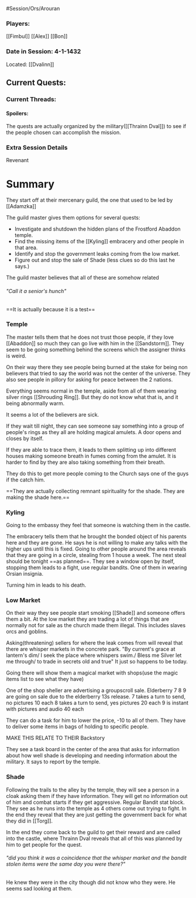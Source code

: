 #Session/Ors/Arouran

### Players:
[[Fimbul]]
[[Alex]]
[[Bon]]


### Date in Session: 4-1-1432
Located: [[Dvalinn]]
## Current Quests: 

### Current Threads:

#### Spoilers:
The quests are actually organized by the military([[Thrainn Dval]]) to see if the people chosen can accomplish the mission.
### Extra Session Details
Revenant 

# Summary

They start off at their mercenary guild, the one that used to be led by [[Adamzka]] 

The guild master gives them options for several quests:

- Investigate and shutdown the hidden plans of the Frostford Abaddon temple.
- Find the missing items of the [[Kyling]] embracery and other people in that area. 
- Identify and stop the government leaks coming from the low market.
- Figure out and stop the sale of Shade (less clues so do this last he says.)

The guild master believes that all of these are somehow related
###### "Call it a senior's hunch"
==It is actually because it is a test==

### Temple
The master tells them that he does not trust those people, if they love [[Abaddon]] so much they can go live with him in the [[Sandstorm]]. They seem to be going something behind the screens which the assigner thinks is weird. 

On their way there they see people being burned at the stake for being non believers that tried to say the world was not the center of the universe. They also see people in pillory for asking for peace between the 2 nations. 

Everything seems normal in the temple, aside from all of them wearing silver rings [[Shrouding Ring]]. But they do not know what that is, and it being abnormally warm. 

It seems a lot of the believers are sick.

If they wait till night, they can see someone say something into a group of people's rings as they all are holding magical amulets.
A door opens and closes by itself. 

If they are able to trace them, it leads to them splitting up into different houses making someone breath in fumes coming from the amulet. It is harder to find by they are also taking something from their breath.

They do this to get more people coming to the Church says one of the guys if the catch him.

==They are actually collecting remnant spirituality for the shade. They are making the shade here.==
### Kyling
Going to the embassy they feel that someone is watching them in the castle.

The embracery tells them that he brought the bonded object of his parents here and they are gone. 
He says he is not willing to make any talks with the higher ups until this is fixed. 
Going to other people around the area reveals that they are going in a circle, stealing from 1 house a week. The next steal should be tonight ==as planned==. 
They see a window open by itself, stopping them leads to a fight, use regular bandits. One of them in wearing Orsian insignia.

Turning him in leads to his death.

### Low Market

On their way they see people start smoking [[Shade]] and someone offers them a bit.
At the low market they are trading a lot of things that are normally not for sale as the church made them illegal. This includes slaves orcs and goblins. 

Asking(threatening) sellers for where the leak comes from will reveal that there are whisper markets in the concrete park. 
 "By current's grace at lantern's dim/ I seek the place where whispers swim./ Bless me Silver let me through/ to trade in secrets old and true"
 It just so happens to be today.

Going there will show them a magical market with shops(use the magic items list to see what they have)

One of the shop sheller are advertising a groupscroll sale. Elderberry 7 8 9 are going on sale due to the elderberry 13s release.
7 takes a turn to send, no pictures 10 each
8 takes a turn to send, yes pictures 20 each
9 is instant with pictures and audio 40 each

They can do a task for him to lower the price, -10 to all of them.
They have to deliver some items in bags of holding to specific people. 

MAKE THIS RELATE TO THEIR Backstory

They see a task board in the center of the area that asks for information about how well shade is developing and needing information about the military. It says to report by the temple.

### Shade

Following the trails to the alley by the temple, they will see a person in a cloak asking them if they have information. They will get no information out of him and combat starts if they get aggressive.
Regular Bandit stat block.
They see as he runs into the temple as 4 others come out trying to fight. 
In the end they reveal that they are just getting the government back for what they did in [[Torg]]. 

In the end they come back to the guild to get their reward and are called into the castle, where Thrainn Dval reveals that all of this was planned by him to get people for the quest. 
###### "did you think it was a coincidence that the whisper market and the bandit stolen items were the same day you were there?"
He knew they were in the city though did not know who they were. 
He seems sad looking at them. 